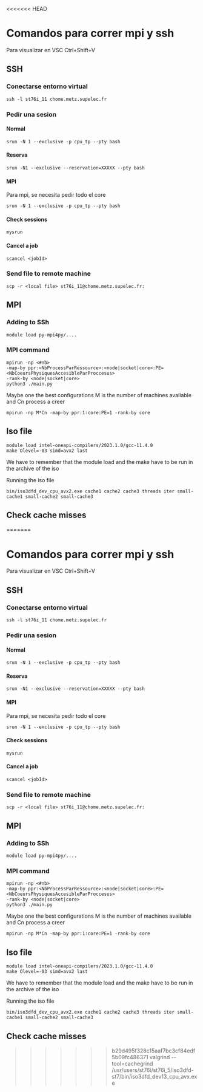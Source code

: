 <<<<<<< HEAD
# Comandos para correr mpi y ssh

Para visualizar en VSC Ctrl+Shift+V


## SSH

### Conectarse entorno virtual

    ssh -l st76i_11 chome.metz.supelec.fr

### Pedir una sesion

#### Normal

    srun -N 1 --exclusive -p cpu_tp --pty bash

#### Reserva

    srun -N1 --exclusive --reservation=XXXXX --pty bash

#### MPI

Para mpi, se necesita pedir todo el core

    srun -N 1 --exclusive -p cpu_tp --pty bash

#### Check sessions

    mysrun

#### Cancel a job

    scancel <jobId>



### Send file to remote machine

    scp -r <local file> st76i_11@chome.metz.supelec.fr:




## MPI 

### Adding to SSh

    module load py-mpi4py/....


### MPI command

    mpirun -np <#nb> 
    -map-by ppr:<NbProcessParRessource>:<node|socket|core>:PE=<NbCoeursPhysiquesAccesibleParProccesus>
    -rank-by <node|socket|core>
    python3 ./main.py

Maybe one the best configurations
M is the number of machines available and Cn process a creer

    mpirun -np M*Cn -map-by ppr:1:core:PE=1 -rank-by core



## Iso file

    module load intel-oneapi-compilers/2023.1.0/gcc-11.4.0
    make Olevel=-03 simd=avx2 last

We have to remember that the module load and the make have to be run in the archive of the iso

Running the iso file

    bin/iso3dfd_dev_cpu_avx2.exe cache1 cache2 cache3 threads iter small-cache1 small-cache2 small-cache3
    
    

## Check cache misses

=======
# Comandos para correr mpi y ssh

Para visualizar en VSC Ctrl+Shift+V


## SSH

### Conectarse entorno virtual

    ssh -l st76i_11 chome.metz.supelec.fr

### Pedir una sesion

#### Normal

    srun -N 1 --exclusive -p cpu_tp --pty bash

#### Reserva

    srun -N1 --exclusive --reservation=XXXXX --pty bash

#### MPI

Para mpi, se necesita pedir todo el core

    srun -N 1 --exclusive -p cpu_tp --pty bash

#### Check sessions

    mysrun

#### Cancel a job

    scancel <jobId>



### Send file to remote machine

    scp -r <local file> st76i_11@chome.metz.supelec.fr:




## MPI 

### Adding to SSh

    module load py-mpi4py/....


### MPI command

    mpirun -np <#nb> 
    -map-by ppr:<NbProcessParRessource>:<node|socket|core>:PE=<NbCoeursPhysiquesAccesibleParProccesus>
    -rank-by <node|socket|core>
    python3 ./main.py

Maybe one the best configurations
M is the number of machines available and Cn process a creer

    mpirun -np M*Cn -map-by ppr:1:core:PE=1 -rank-by core



## Iso file

    module load intel-oneapi-compilers/2023.1.0/gcc-11.4.0
    make Olevel=-03 simd=avx2 last

We have to remember that the module load and the make have to be run in the archive of the iso

Running the iso file

    bin/iso3dfd_dev_cpu_avx2.exe cache1 cache2 cache3 threads iter small-cache1 small-cache2 small-cache3
    
    

## Check cache misses

>>>>>>> b29d495f328c15aaf7bc3cf84edf5b09fc486371
    valgrind --tool=cachegrind /usr/users/st76i/st76i_5/iso3dfd-st7/bin/iso3dfd_dev13_cpu_avx.exe
